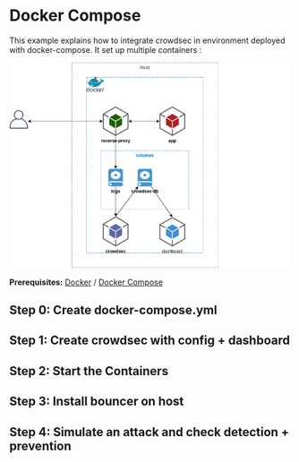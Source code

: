 # Docker Compose

This example explains how to integrate crowdsec in environment deployed with docker-compose. It set up multiple containers :

![Schema](schema.png)

**Prerequisites:** [Docker](https://docs.docker.com/engine/install/) / [Docker Compose](https://docs.docker.com/compose/install/)

## Step 0: Create docker-compose.yml

## Step 1: Create crowdsec with config + dashboard

## Step 2: Start the Containers

## Step 3: Install bouncer on host

## Step 4: Simulate an attack and check detection + prevention
